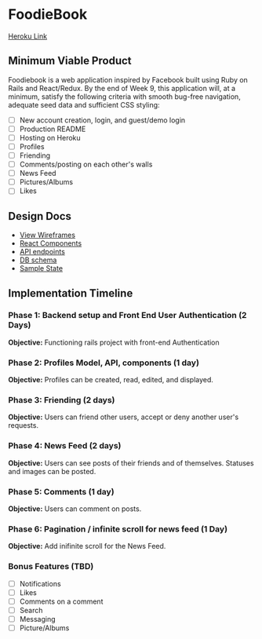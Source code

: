 # FoodieBook

[Heroku Link][heroku]

[heroku]: https://foodiebook.herokuapp.com

## Minimum Viable Product

Foodiebook is a web application inspired by Facebook built using Ruby on Rails and React/Redux.
By the end of Week 9, this application will, at a minimum, satisfy the following criteria with
smooth bug-free navigation, adequate seed data and sufficient CSS styling:

- [ ] New account creation, login, and guest/demo login
- [ ] Production README
- [ ] Hosting on Heroku
- [ ] Profiles
- [ ] Friending
- [ ] Comments/posting on each other's walls
- [ ] News Feed
- [ ] Pictures/Albums
- [ ] Likes

## Design Docs
* [View Wireframes][wireframes]
* [React Components][components]
* [API endpoints][api-endpoints]
* [DB schema][schema]
* [Sample State][sample-state]

[wireframes]: docs/wireframes
[components]: docs/component-heirarchy.md
[sample-state]: docs/sample-state.md
[api-endpoints]: docs/api-endpoints.md
[schema]: docs/schema.md

## Implementation Timeline

### Phase 1: Backend setup and Front End User Authentication (2 Days)

**Objective:** Functioning rails project with front-end Authentication

### Phase 2: Profiles Model, API, components (1 day)

**Objective:** Profiles can be created, read, edited, and displayed.

### Phase 3: Friending (2 days)

**Objective:** Users can friend other users, accept or deny another user's requests.

### Phase 4: News Feed (2 days)

**Objective:** Users can see posts of their friends and of themselves. Statuses and images can be posted.

### Phase 5: Comments (1 day)

**Objective:** Users can comment on posts.

### Phase 6: Pagination / infinite scroll for news feed (1 Day)

**Objective:** Add inifinite scroll for the News Feed.

### Bonus Features (TBD)
- [ ] Notifications
- [ ] Likes
- [ ] Comments on a comment
- [ ] Search
- [ ] Messaging
- [ ] Picture/Albums
